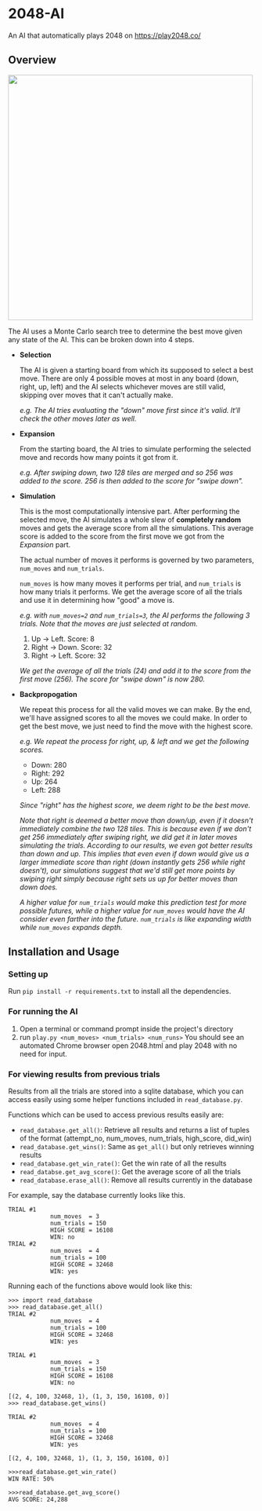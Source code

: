 # 2048-AI
An AI that automatically plays 2048 on https://play2048.co/

## Overview
<img src="https://s4.gifyu.com/images/ezgif.com-gif-maker-104efd394fe0d1a21.gif" height="500">

The AI uses a Monte Carlo search tree to determine the best move given any state of the AI. This can be broken down into 4 steps.

 - **Selection**

    The AI is given a starting board from which its supposed to select a best move. There are only 4 possible moves at most in any board (down, right, up, left) and the AI selects whichever moves are still valid, skipping over moves that it can't actually make.
        
    *e.g. The AI tries evaluating the "down" move first since it's valid. It'll check the other moves later as well.*

 - **Expansion**

    From the starting board, the AI tries to simulate performing the selected move and records how many points it got from it.

    *e.g. After swiping down, two 128 tiles are merged and so 256 was added to the score. 256 is then added to the score for "swipe down".*

 - **Simulation**

    This is the most computationally intensive part. After performing the selected move, the AI simulates a whole slew of **completely random** moves and gets the average score from all the simulations. This average score is added to the score from the first move we got from the _Expansion_ part.

    The actual number of moves it performs is governed by two parameters, `num_moves` and `num_trials`.

    `num_moves` is how many moves it performs per trial, and `num_trials` is how many trials it performs. We get the average score of all the trials and use it in determining how "good" a move is.

    *e.g. with `num_moves=2` and `num_trials=3`, the AI performs the following 3 trials. Note that the moves are just selected at random.*
    
    1. Up -> Left. Score: 8
    2. Right -> Down. Score: 32
    3. Right -> Left. Score: 32

   *We get the average of all the trials (24) and add it to the score from the first move (256). The score for "swipe down" is now 280.*

 - **Backpropogation**

    We repeat this process for all the valid moves we can make. By the end, we'll have assigned scores to all the moves we could make. In order to get the best move, we just need to find the move with the highest score.

    *e.g. We repeat the process for right, up, & left and we get the following scores.*

    - Down: 280
    - Right: 292
    - Up: 264
    - Left: 288

    *Since "right" has the highest score, we deem right to be the best move.* 

    *Note that right is deemed a better move than down/up, even if it doesn't immediately combine the two 128 tiles. This is because even if we don't get 256 immediately after swiping right, we did get it in later moves simulating the trials. According to our results, we even got better results than down and up. This implies that even even if down would give us a larger immediate score than right (down instantly gets 256 while right doesn't), our simulations suggest that we'd still get more points by swiping right simply because right sets us up for better moves than down does.* 
    
    *A higher value for `num_trials` would make this prediction test for more possible futures, while a higher value for `num_moves` would have the AI consider even farther into the future. `num_trials` is like expanding width while `num_moves` expands depth.*
## Installation and Usage

### Setting up
Run `pip install -r requirements.txt` to install all the dependencies.

### For running the AI
1. Open a terminal or command prompt inside the project's directory
2. run `play.py <num_moves> <num_trials> <num_runs>`
    You should see an automated Chrome browser open 2048.html and play 2048 with no need for input.

### For viewing results from previous trials
Results from all the trials are stored into a sqlite database, which you can access easily using some helper functions included in `read_database.py`.

Functions which can be used to access previous results easily are:
 - `read_database.get_all()`:  Retrieve all results and returns a list of tuples of the format (attempt_no, num_moves, num_trials, high_score,  did_win)
 - `read_database.get_wins()`:  Same as `get_all()` but only retrieves winning results
 - `read_database.get_win_rate()`:  Get the win rate of all the results
 - `read_databse.get_avg_score()`:  Get the average score of all the trials
 - `read_database.erase_all()`:  Remove all results currently in the database


For example, say the database currently looks like this.
```
TRIAL #1
            num_moves  = 3
            num_trials = 150
            HIGH SCORE = 16108
            WIN: no
TRIAL #2
            num_moves  = 4
            num_trials = 100
            HIGH SCORE = 32468
            WIN: yes 
```                   

Running each of the functions above would look like this:

```
>>> import read_database
>>> read_database.get_all()
TRIAL #2
            num_moves  = 4
            num_trials = 100
            HIGH SCORE = 32468
            WIN: yes

TRIAL #1
            num_moves  = 3
            num_trials = 150
            HIGH SCORE = 16108
            WIN: no

[(2, 4, 100, 32468, 1), (1, 3, 150, 16108, 0)]     
>>> read_database.get_wins()

TRIAL #2
            num_moves  = 4
            num_trials = 100
            HIGH SCORE = 32468
            WIN: yes

[(2, 4, 100, 32468, 1), (1, 3, 150, 16108, 0)]

>>>read_database.get_win_rate()
WIN RATE: 50%

>>>read_database.get_avg_score()
AVG SCORE: 24,288
```